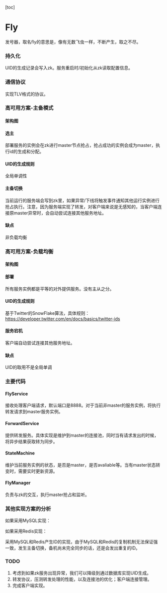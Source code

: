 [toc]

# Fly
发号器，取名fly的意思是，像有无数飞虫一样，不断产生，取之不尽。

### 持久化
UID的生成记录会写入zk。服务重启时/初始化从zk读取配置信息。

### 通信协议
实现TLV格式的协议。

### 高可用方案-主备模式

#### 架构图

#### 选主
部署服务的实例会在zk进行master节点抢占，抢占成功的实例会成为master，执行id的生成和分配。

#### UID的生成规则
全局单调性

#### 主备切换
当前运行的服务端会写到zk里，如果异常/下线将触发事件通知其他运行实例进行抢占执行。注意，因为服务端实现了转发，对客户端来说是无感知的，当客户端连接原master异常时，会自动尝试连接其他服务地址。

#### 缺点
非负载均衡

### 高可用方案-负载均衡

#### 架构图

#### 部署
所有服务实例都是平等的对外提供服务。没有主从之分。

#### UID的生成规则
基于Twitter的SnowFlake算法，具体规则：https://developer.twitter.com/en/docs/basics/twitter-ids

#### 服务宕机
客户端自动尝试连接其他服务地址。

#### 缺点
UID的取用不是全局单调

### 主要代码

#### FlyService
接收处理客户端请求，默认端口是8888。对于当前非master的服务实例，将执行转发请求到master服务实例。

#### ForwardService
提供转发服务。具体实现是维护到master的连接池，同时当有请求发出的时候，将异步结果获取转为同步。

#### StateMachine
维护当前服务实例的状态，是否是master，是否avaliable等。当有master状态转变时，需要实时更新资源。

#### FlyManager
负责与zk的交互，执行master抢占和监听。

### 其他实现方案的分析
如果采用MySQL实现：

如果采用Redis实现：

采用MySQL和Redis产生ID的实现，由于MySQL和Redis的复制机制无法保证强一致，发生主备切换，备机尚未完全同步的话，还是会发出重复的ID。

### TODO
1. 考虑到如果zk服务出现异常，我们可以降级到通过数据库实现UID生成。
2. 转发协议，压测转发处理的性能，以及连接池的优化；客户端连接管理。
3. 完成客户端实现。
